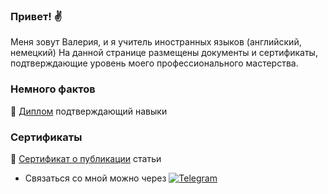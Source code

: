 ### Привет! ✌️

Меня зовут Валерия, и я учитель иностранных языков (английский, немецкий)
На данной странице размещены документы и сертификаты, подтверждающие уровень моего профессионального мастерства. 

### Немного фактов

📝  <a href="https://github.com/vanna-addicted/vanna-addicted/blob/main/photo_2023-10-31_13-58-00%20(2).jpg">Диплом</a> подтверждающий навыки
<br>

### Сертификаты

📝  <a href="https://github.com/vanna-addicted/vanna-addicted/blob/main/Свидетельство%20проекта%20infourok.ru%20№УЩ09987424.jpg">Сертификат о публикации</a> статьи



* Связаться со мной можно через 
[![Telegram](https://img.shields.io/badge/Telegram-@vanna_addicted-2CA5E0?logo=telegram&logoColor=white)](https://t.me/vanna_addicted)
<!--
**vanna-addicted/vanna-addicted** is a ✨ _special_ ✨ repository because its `README.md` (this file) appears on your GitHub profile.

Here are some ideas to get you started:

- 🔭 I’m currently working on ...
- 🌱 I’m currently learning ...
- 👯 I’m looking to collaborate on ...
- 🤔 I’m looking for help with ...
- 💬 Ask me about ...
- 📫 How to reach me: ...
- 😄 Pronouns: ...
- ⚡ Fun fact: ...
-->

